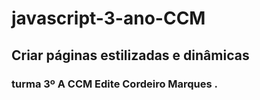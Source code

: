 # javascript-3-ano-CCM
## Criar páginas estilizadas e dinâmicas
### turma 3º A CCM Edite Cordeiro Marques .
